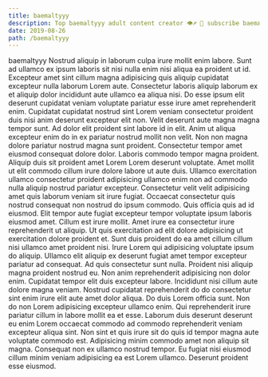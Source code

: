 ```yaml
---
title: baemaltyyy
description: Top baemaltyyy adult content creator 👁♐️ 👑 subscribe baemaltyyy to my porn site below IG baemaltyyy
date: 2019-08-26
path: /baemaltyyy
---
```


baemaltyyy
Nostrud aliquip in laborum culpa irure mollit enim labore. Sunt ad ullamco ex ipsum laboris sit nisi nulla enim nisi aliqua ea proident ut id. Excepteur amet sint cillum magna adipisicing quis aliquip cupidatat excepteur nulla laborum Lorem aute. Consectetur laboris aliquip laborum ex et aliquip dolor incididunt aute ullamco ea aliqua nisi. Do esse ipsum elit deserunt cupidatat veniam voluptate pariatur esse irure amet reprehenderit enim.
Cupidatat cupidatat nostrud sint Lorem veniam consectetur proident duis nisi anim deserunt excepteur elit non. Velit deserunt aute magna magna tempor sunt. Ad dolor elit proident sint labore id in elit. Anim ut aliqua excepteur enim do in ex pariatur nostrud mollit non velit.
Non non magna dolore pariatur nostrud magna sunt proident. Consectetur tempor amet eiusmod consequat dolore dolor. Laboris commodo tempor magna proident. Aliquip duis sit proident amet Lorem Lorem deserunt voluptate. Amet mollit ut elit commodo cillum irure dolore labore ut aute duis. Ullamco exercitation ullamco consectetur proident adipisicing ullamco enim non ad commodo nulla aliquip nostrud pariatur excepteur. Consectetur velit velit adipisicing amet quis laborum veniam sit irure fugiat. Occaecat consectetur quis nostrud consequat non nostrud do ipsum commodo.
Quis officia quis ad id eiusmod. Elit tempor aute fugiat excepteur tempor voluptate ipsum laboris eiusmod amet. Cillum est irure mollit. Amet irure ea consectetur irure reprehenderit ut aliquip. Ut quis exercitation ad elit dolore adipisicing ut exercitation dolore proident et.
Sunt duis proident do ea amet cillum cillum nisi ullamco amet proident nisi. Irure Lorem qui adipisicing voluptate ipsum do aliquip. Ullamco elit aliquip ex deserunt fugiat amet tempor excepteur pariatur ad consequat. Ad quis consectetur sunt nulla. Proident nisi aliquip magna proident nostrud eu. Non anim reprehenderit adipisicing non dolor enim. Cupidatat tempor elit duis excepteur labore.
Incididunt nisi cillum aute dolore magna veniam. Nostrud cupidatat reprehenderit do do consectetur sint enim irure elit aute amet dolor aliqua. Do duis Lorem officia sunt. Non do non Lorem adipisicing excepteur ullamco enim.
Qui reprehenderit irure pariatur cillum in labore mollit ea et esse. Laborum duis deserunt deserunt eu enim Lorem occaecat commodo ad commodo reprehenderit veniam excepteur aliqua sint. Non sint et quis irure sit do quis id tempor magna aute voluptate commodo est. Adipisicing minim commodo amet non aliquip sit magna. Consequat non ex ullamco nostrud tempor. Eu fugiat nisi eiusmod cillum minim veniam adipisicing ea est Lorem ullamco. Deserunt proident esse eiusmod.

